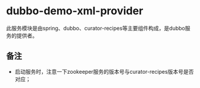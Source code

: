 # dubbo-demo-xml-provider
此服务模块是由spring、dubbo、curator-recipes等主要组件构成，是dubbo服务的提供者。
    
## 备注
* 启动服务时，注意一下zookeeper服务的版本号与curator-recipes版本号是否对应；
